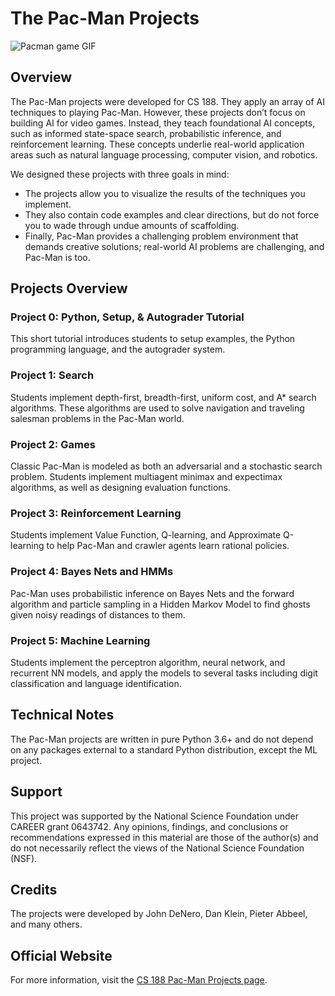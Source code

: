 # The Pac-Man Projects

![Pacman game GIF](insert-link-to-gif-here)

## Overview

The Pac-Man projects were developed for CS 188. They apply an array of AI techniques to playing Pac-Man. However, these projects don’t focus on building AI for video games. Instead, they teach foundational AI concepts, such as informed state-space search, probabilistic inference, and reinforcement learning. These concepts underlie real-world application areas such as natural language processing, computer vision, and robotics.

We designed these projects with three goals in mind:
- The projects allow you to visualize the results of the techniques you implement.
- They also contain code examples and clear directions, but do not force you to wade through undue amounts of scaffolding.
- Finally, Pac-Man provides a challenging problem environment that demands creative solutions; real-world AI problems are challenging, and Pac-Man is too.

## Projects Overview

### Project 0: Python, Setup, & Autograder Tutorial
This short tutorial introduces students to setup examples, the Python programming language, and the autograder system.

### Project 1: Search
Students implement depth-first, breadth-first, uniform cost, and A* search algorithms. These algorithms are used to solve navigation and traveling salesman problems in the Pac-Man world.

### Project 2: Games
Classic Pac-Man is modeled as both an adversarial and a stochastic search problem. Students implement multiagent minimax and expectimax algorithms, as well as designing evaluation functions.

### Project 3: Reinforcement Learning
Students implement Value Function, Q-learning, and Approximate Q-learning to help Pac-Man and crawler agents learn rational policies.

### Project 4: Bayes Nets and HMMs
Pac-Man uses probabilistic inference on Bayes Nets and the forward algorithm and particle sampling in a Hidden Markov Model to find ghosts given noisy readings of distances to them.

### Project 5: Machine Learning
Students implement the perceptron algorithm, neural network, and recurrent NN models, and apply the models to several tasks including digit classification and language identification.

## Technical Notes
The Pac-Man projects are written in pure Python 3.6+ and do not depend on any packages external to a standard Python distribution, except the ML project.

## Support
This project was supported by the National Science Foundation under CAREER grant 0643742. Any opinions, findings, and conclusions or recommendations expressed in this material are those of the author(s) and do not necessarily reflect the views of the National Science Foundation (NSF).

## Credits
The projects were developed by John DeNero, Dan Klein, Pieter Abbeel, and many others.

## Official Website
For more information, visit the [CS 188 Pac-Man Projects page](https://inst.eecs.berkeley.edu/~cs188/fa24/projects/).
